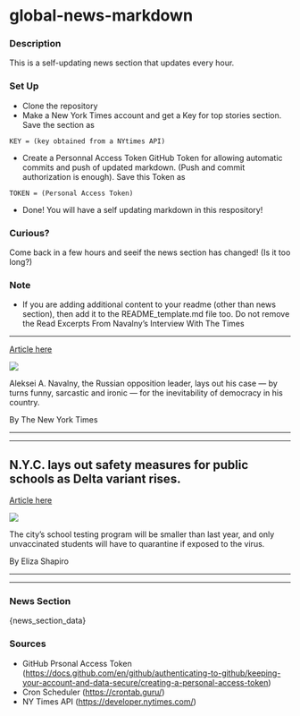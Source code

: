 # global-news-markdown

### Description 
This is a self-updating news section that updates every hour.

### Set Up 
* Clone the repository
* Make a New York Times account and get a Key for top stories section. Save the section as 
 ```
 KEY = (key obtained from a NYtimes API)
 ```
*  Create a Personnal Access Token GitHub Token for allowing automatic commits and push of updated markdown. (Push and commit authorization is enough). Save this Token as 
```
TOKEN = (Personal Access Token)
```
* Done! You will have a self updating markdown in this respository!

### Curious?
Come back in a few hours and seeif the news section has changed! (Is it too long?)

### Note
* If you are adding additional content to your readme (other than news section), then add it to the README_template.md file too. Do not remove the Read Excerpts From Navalny’s Interview With The Times
-----------------------------------------------------

[Article here](https://www.nytimes.com/2021/08/25/world/europe/navalny-interview-excerpts.html)

[![](https://static01.nyt.com/images/2021/08/25/world/25navalny1/merlin_193466622_28762b85-4af9-4960-9c39-ef2010b8de83-superJumbo.jpg)](https://www.nytimes.com/2021/08/25/world/europe/navalny-interview-excerpts.html)

Aleksei A. Navalny, the Russian opposition leader, lays out his case — by turns funny, sarcastic and ironic — for the inevitability of democracy in his country.

By The New York Times

* * *

* * *

N.Y.C. lays out safety measures for public schools as Delta variant rises.
--------------------------------------------------------------------------

[Article here](https://www.nytimes.com/2021/08/26/nyregion/new-york-city-schools-reopening.html)

[![](https://static01.nyt.com/images/2021/09/25/world/25virus-briefing-nyschools/merlin_191253348_ecc8462e-78f4-40c5-8842-6c02b5f9f92b-superJumbo.jpg)](https://www.nytimes.com/2021/08/26/nyregion/new-york-city-schools-reopening.html)

The city’s school testing program will be smaller than last year, and only unvaccinated students will have to quarantine if exposed to the virus.

By Eliza Shapiro

* * *

* * *

### News Section 
{news_section_data}


### Sources 
* GitHub Prsonal Access Token (https://docs.github.com/en/github/authenticating-to-github/keeping-your-account-and-data-secure/creating-a-personal-access-token)
* Cron Scheduler (https://crontab.guru/)
* NY Times API (https://developer.nytimes.com/)
